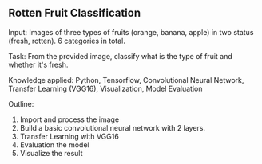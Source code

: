 <H2> Rotten Fruit Classification </H2>

Input: Images of three types of fruits (orange, banana, apple) in two status (fresh, rotten). 6 categories in total.

Task: From the provided image, classify what is the type of fruit and whether it's fresh.

Knowledge applied: Python, Tensorflow, Convolutional Neural Network, Transfer Learning (VGG16), Visualization, Model Evaluation

Outline:
1. Import and process the image
2. Build a basic convolutional neural network with 2 layers.
3. Transfer Learning with VGG16
4. Evaluation the model
5. Visualize the result

